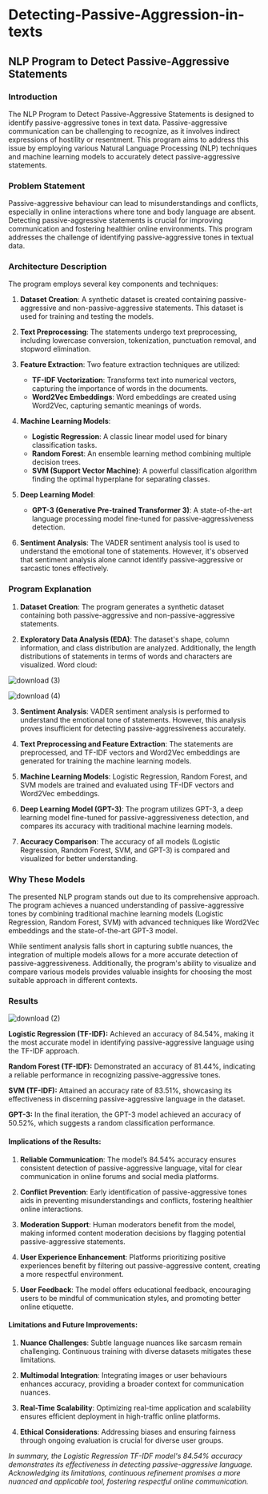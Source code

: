 # Detecting-Passive-Aggression-in-texts

## NLP Program to Detect Passive-Aggressive Statements

### Introduction

The NLP Program to Detect Passive-Aggressive Statements is designed to identify passive-aggressive tones in text data. Passive-aggressive communication can be challenging to recognize, as it involves indirect expressions of hostility or resentment. This program aims to address this issue by employing various Natural Language Processing (NLP) techniques and machine learning models to accurately detect passive-aggressive statements.

### Problem Statement

Passive-aggressive behaviour can lead to misunderstandings and conflicts, especially in online interactions where tone and body language are absent. Detecting passive-aggressive statements is crucial for improving communication and fostering healthier online environments. This program addresses the challenge of identifying passive-aggressive tones in textual data.

### Architecture Description

The program employs several key components and techniques:

1. **Dataset Creation**: A synthetic dataset is created containing passive-aggressive and non-passive-aggressive statements. This dataset is used for training and testing the models.

2. **Text Preprocessing**: The statements undergo text preprocessing, including lowercase conversion, tokenization, punctuation removal, and stopword elimination.

3. **Feature Extraction**: Two feature extraction techniques are utilized:
   - **TF-IDF Vectorization**: Transforms text into numerical vectors, capturing the importance of words in the documents.
   - **Word2Vec Embeddings**: Word embeddings are created using Word2Vec, capturing semantic meanings of words.

4. **Machine Learning Models**:
   - **Logistic Regression**: A classic linear model used for binary classification tasks.
   - **Random Forest**: An ensemble learning method combining multiple decision trees.
   - **SVM (Support Vector Machine)**: A powerful classification algorithm finding the optimal hyperplane for separating classes.

5. **Deep Learning Model**: 
   - **GPT-3 (Generative Pre-trained Transformer 3)**: A state-of-the-art language processing model fine-tuned for passive-aggressiveness detection.

6. **Sentiment Analysis**: The VADER sentiment analysis tool is used to understand the emotional tone of statements. However, it's observed that sentiment analysis alone cannot identify passive-aggressive or sarcastic tones effectively.

### Program Explanation

1. **Dataset Creation**: The program generates a synthetic dataset containing both passive-aggressive and non-passive-aggressive statements.

2. **Exploratory Data Analysis (EDA)**: The dataset's shape, column information, and class distribution are analyzed. Additionally, the length distributions of statements in terms of words and characters are visualized. Word cloud:


![download (3)](https://github.com/Ashwath0102/Detecting-Passive-Aggression-in-texts/assets/59199696/4afb8edc-4168-4b6b-9672-ca767b51a6f5)


![download (4)](https://github.com/Ashwath0102/Detecting-Passive-Aggression-in-texts/assets/59199696/cd3d5830-7e38-4d09-9d29-5df8d4239ef0)


3. **Sentiment Analysis**: VADER sentiment analysis is performed to understand the emotional tone of statements. However, this analysis proves insufficient for detecting passive-aggressiveness accurately.

4. **Text Preprocessing and Feature Extraction**: The statements are preprocessed, and TF-IDF vectors and Word2Vec embeddings are generated for training the machine learning models.

5. **Machine Learning Models**: Logistic Regression, Random Forest, and SVM models are trained and evaluated using TF-IDF vectors and Word2Vec embeddings.

6. **Deep Learning Model (GPT-3)**: The program utilizes GPT-3, a deep learning model fine-tuned for passive-aggressiveness detection, and compares its accuracy with traditional machine learning models.

7. **Accuracy Comparison**: The accuracy of all models (Logistic Regression, Random Forest, SVM, and GPT-3) is compared and visualized for better understanding.


### Why These Models

The presented NLP program stands out due to its comprehensive approach. The program achieves a nuanced understanding of passive-aggressive tones by combining traditional machine learning models (Logistic Regression, Random Forest, SVM) with advanced techniques like Word2Vec embeddings and the state-of-the-art GPT-3 model.

While sentiment analysis falls short in capturing subtle nuances, the integration of multiple models allows for a more accurate detection of passive-aggressiveness. Additionally, the program's ability to visualize and compare various models provides valuable insights for choosing the most suitable approach in different contexts.

### Results


![download (2)](https://github.com/Ashwath0102/Detecting-Passive-Aggression-in-texts/assets/59199696/39780500-cc9a-40a6-b103-25630a43901f)

**Logistic Regression (TF-IDF):** Achieved an accuracy of 84.54%, making it the most accurate model in identifying passive-aggressive language using the TF-IDF approach.

**Random Forest (TF-IDF):** Demonstrated an accuracy of 81.44%, indicating a reliable performance in recognizing passive-aggressive tones.

**SVM (TF-IDF):** Attained an accuracy rate of 83.51%, showcasing its effectiveness in discerning passive-aggressive language in the dataset.

**GPT-3:** In the final iteration, the GPT-3 model achieved an accuracy of 50.52%, which suggests a random classification performance.


#### **Implications of the Results:**

1. **Reliable Communication**: The model’s 84.54% accuracy ensures consistent detection of passive-aggressive language, vital for clear communication in online forums and social media platforms.

2. **Conflict Prevention**: Early identification of passive-aggressive tones aids in preventing misunderstandings and conflicts, fostering healthier online interactions.

3. **Moderation Support**: Human moderators benefit from the model, making informed content moderation decisions by flagging potential passive-aggressive statements.

4. **User Experience Enhancement**: Platforms prioritizing positive experiences benefit by filtering out passive-aggressive content, creating a more respectful environment.

5. **User Feedback**: The model offers educational feedback, encouraging users to be mindful of communication styles, and promoting better online etiquette.

#### **Limitations and Future Improvements:**

1. **Nuance Challenges**: Subtle language nuances like sarcasm remain challenging. Continuous training with diverse datasets mitigates these limitations.

2. **Multimodal Integration**: Integrating images or user behaviours enhances accuracy, providing a broader context for communication nuances.

3. **Real-Time Scalability**: Optimizing real-time application and scalability ensures efficient deployment in high-traffic online platforms.

4. **Ethical Considerations**: Addressing biases and ensuring fairness through ongoing evaluation is crucial for diverse user groups.

*In summary, the Logistic Regression TF-IDF model's 84.54% accuracy demonstrates its effectiveness in detecting passive-aggressive language. Acknowledging its limitations, continuous refinement promises a more nuanced and applicable tool, fostering respectful online communication.*
